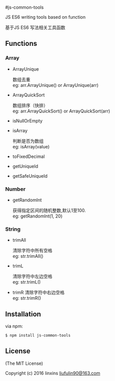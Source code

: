 #js-common-tools

JS ES6 writing tools based on function

基于JS ES6 写法相关工具函数


## Functions
### Array
- ArrayUnique
  
  数组去重<br>
  eg: arr.ArrayUnique() or ArrayUnique(arr)
  
- ArrayQuickSort

  数组排序（快排） <br>
  eg: arr.ArrayQuickSort() or ArrayQuickSort(arr)
  
- isNullOrEmpty

- isArray 

  判断是否为数组 <br>
  eg: isArray(value)
  
- toFixedDecimal

- getUniqueId

- getSafeUniqueId


### Number
- getRandomInt

  获得指定区间的随机整数,默认1至100. <br>
  eg: getRandomInt(1, 20)

### String
- trimAll 
  
  清除字符中所有空格 <br>
  eg: str.trimAll()
  
- trimL 
  
  清除字符中左边空格 <br>
  eg: str.trimL()
  
- trimR 
  清除字符中右边空格 <br>
  eg: str.trimR()
  
## Installation

via npm:

```bash
$ npm install js-common-tools
```

## License
(The MIT License)

Copyright (c) 2016 linxins <liufulin90@163.com>
